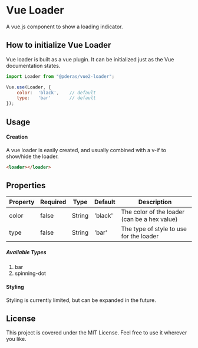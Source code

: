 # Vue Loader
A vue.js component to show a loading indicator.

## How to initialize Vue Loader
Vue loader is built as a vue plugin. It can be initialized just as the Vue documentation states.

```javascript
import Loader from "@pderas/vue2-loader";

Vue.use(Loader, {
    color:  'black',    // default
    type:   'bar'       // default
});
```
## Usage

#### Creation
A vue loader is easily created, and usually combined with a v-if to show/hide the loader.<br>
```HTML
<loader></loader>
```

## Properties
| Property  | Required | Type    | Default | Description                                             |
|-----------|----------|---------|---------|---------------------------------------------------------|
| color     | false    | String  | 'black' | The color of the loader (can be a hex value)            |
| type      | false    | String  | 'bar'   | The type of style to use for the loader                 |

##### Available Types
1. bar
2. spinning-dot

#### Styling
Styling is currently limited, but can be expanded in the future.

## License
This project is covered under the MIT License. Feel free to use it wherever you like.
